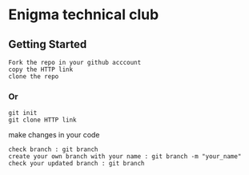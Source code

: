 # Enigma technical club

## Getting Started
    Fork the repo in your github acccount 
    copy the HTTP link
    clone the repo

### Or
    
    git init
    git clone HTTP link

make changes in your code

    check branch : git branch
    create your own branch with your name : git branch -m "your_name"    
    check your updated branch : git branch 

